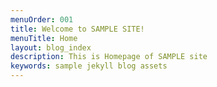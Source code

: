 ```yaml
---
menuOrder: 001
title: Welcome to SAMPLE SITE!
menuTitle: Home
layout: blog_index
description: This is Homepage of SAMPLE site
keywords: sample jekyll blog assets
---
```




